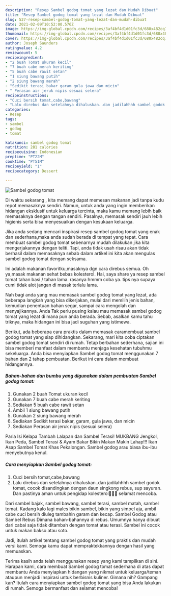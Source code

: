 ```yaml
---
description: "Resep Sambel godog tomat yang lezat dan Mudah Dibuat"
title: "Resep Sambel godog tomat yang lezat dan Mudah Dibuat"
slug: 527-resep-sambel-godog-tomat-yang-lezat-dan-mudah-dibuat
date: 2021-02-09T10:52:00.576Z
image: https://img-global.cpcdn.com/recipes/3af4bf4d1d01fc3d/680x482cq70/sambel-godog-tomat-foto-resep-utama.jpg
thumbnail: https://img-global.cpcdn.com/recipes/3af4bf4d1d01fc3d/680x482cq70/sambel-godog-tomat-foto-resep-utama.jpg
cover: https://img-global.cpcdn.com/recipes/3af4bf4d1d01fc3d/680x482cq70/sambel-godog-tomat-foto-resep-utama.jpg
author: Joseph Saunders
ratingvalue: 4.2
reviewcount: 5
recipeingredient:
- "2 buah Tomat ukuran kecil"
- "7 buah cabe merah keriting"
- "5 buah cabe rawit setan"
- "1 siung bawang putih"
- "2 siung bawang merah"
- "Sedikit terasi bakar garam gula jawa dan micin"
- " Perasan air jeruk nipis sesuai selera"
recipeinstructions:
- "Cuci bersih tomat,cabe,bawang"
- "Lalu direbus dan setelahnya dihaluskan..dan jadilahhhh sambel godok tomat, cocok disandingkan dengan daun singkong rebus, sup sayuran. Dan pastinya aman untuk pengidap kolesterol🥰🥰🥰 selamat mencoba."
categories:
- Resep
tags:
- sambel
- godog
- tomat

katakunci: sambel godog tomat 
nutrition: 281 calories
recipecuisine: Indonesian
preptime: "PT22M"
cooktime: "PT51M"
recipeyield: "1"
recipecategory: Dessert

---
```



![Sambel godog tomat](https://img-global.cpcdn.com/recipes/3af4bf4d1d01fc3d/680x482cq70/sambel-godog-tomat-foto-resep-utama.jpg)

Di waktu  sekarang , kita memang dapat memesan makanan jadi tanpa kudu repot memasaknya sendiri. Namun, untuk anda yang ingin memberikan hidangan eksklusif untuk keluarga tercinta, maka kamu memang lebih baik memasaknya dengan tangan sendiri. Pasalnya, memasak sendiri jauh lebih higienis serta bisa menyesuaikan dengan kesukaan keluarga.

Jika anda sedang mencari inspirasi resep sambel godog tomat yang enak dan sederhana,maka anda sudah berada di tempat yang tepat. Cara membuat sambel godog tomat  sebenarnya mudah dilakukan jika kita mengerjakannya dengan teliti. Tapi, anda tidak usah risau akan tidak berhasil dalam memasaknya 
sebab dalam artikel ini kita akan mengulas sambel godog tomat dengan seksama.  

Ini adalah makanan favoritku,masaknya dgn cara direbus semua. Oh ya,masak makanan sehat bebas kolesterol. Hai, saya share ya resep sambel tomat tahan basi / tahan lama. rasanya hmmm coba ya. tips nya supaya cumi tidak alot jangan di masak terlalu lama.

Nah bagi anda yang mau memasak sambel godog tomat yang lezat, ada beberapa langkah yang bisa dikerjakan, mulai dari memilih jenis bahan, kemudian penentuan bahan segar, sampai cara mengolah dan menyajikannya. Anda Tak perlu pusing kalau mau memasak sambel godog tomat yang lezat di mana pun anda berada. Sebab, asalkan kamu  tahu triknya, maka hidangan ini bisa jadi suguhan yang istimewa.

Berikut, ada beberapa cara praktis  dalam memasak caramembuat sambel godog tomat yang siap dihidangkan. Sekarang, mari kita coba ciptakan sambel godog tomat sendiri di rumah. Tetap berbahan sederhana, sajian ini bisa memberi manfaat dalam membantu menjaga kesehatan tubuhmu sekeluarga. Anda bisa menyiapkan Sambel godog tomat menggunakan 7 bahan dan 2 tahap pembuatan. Berikut ini cara dalam membuat hidangannya.

<!--inarticleads1-->

##### Bahan-bahan dan bumbu yang digunakan dalam pembuatan Sambel godog tomat:

1. Gunakan 2 buah Tomat ukuran kecil
1. Gunakan 7 buah cabe merah keriting
1. Sediakan 5 buah cabe rawit setan
1. Ambil 1 siung bawang putih
1. Gunakan 2 siung bawang merah
1. Sediakan Sedikit terasi bakar, garam, gula jawa, dan micin
1. Sediakan  Perasan air jeruk nipis (sesuai selera)


Paria Isi Kelapa Tambah Lalapan dan Sambel Terasi! MUKBANG Jengkol, Ikan Peda, Sambel Terasi &amp; Ayam Bakar Bikin Makan Makin Lahap!!! Ikan Asap Sambel Tomat Khas Pekalongan. Sambel godog arau biasa ibu-ibu menyebutnya kenul. 

<!--inarticleads2-->

##### Cara menyiapkan Sambel godog tomat:

1. Cuci bersih tomat,cabe,bawang
1. Lalu direbus dan setelahnya dihaluskan..dan jadilahhhh sambel godok tomat, cocok disandingkan dengan daun singkong rebus, sup sayuran. Dan pastinya aman untuk pengidap kolesterol🥰🥰🥰 selamat mencoba.


Dari sambel bajak, sambel bawang, sambel terasi, sambel matah, sambel tomat. Kadang kalo lagi males bikin sambel, bikin yang simpel aja, ambil cabe cuci bersih diuleg tambahin garam dan kecap. Sambel Godog atau Sambel Rebus Dimana bahan-bahannya di rebus. Umumnya hanya dibuat dari cabai saja tidak ditambah dengan tomat atau terasi. Sambel ini cocok untuk makan bakso atau soto. 

Jadi, itulah artikel tentang  sambel godog tomat  yang praktis dan mudah versi kami. Semoga kamu dapat mempraktekkannya dengan hasil yang memuaskan. 

Terima kasih anda telah menggunakan resep yang kami tampilkan di sini. Harapan kami, cara membuat  Sambel godog tomat sederhana di atas dapat membantu Anda menyiapkan hidangan yang nikmat untuk keluarga/teman ataupun menjadi inspirasi untuk berbisnis kuliner. Gimana nih? Gampang kan? Itulah cara menyiapkan sambel godog tomat yang bisa Anda lakukan di rumah. Semoga bermanfaat dan selamat mencoba!

